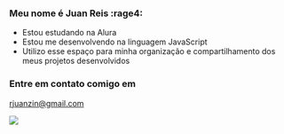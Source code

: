 ### Meu nome é Juan Reis :rage4:

- Estou estudando na Alura
- Estou me desenvolvendo na linguagem JavaScript
- Utilizo esse espaço para minha organização e compartilhamento dos meus projetos desenvolvidos

### Entre em contato comigo em 
rjuanzin@gmail.com

![](https://c.tenor.com/aoBMepSejuAAAAAd/tenor.gif)
